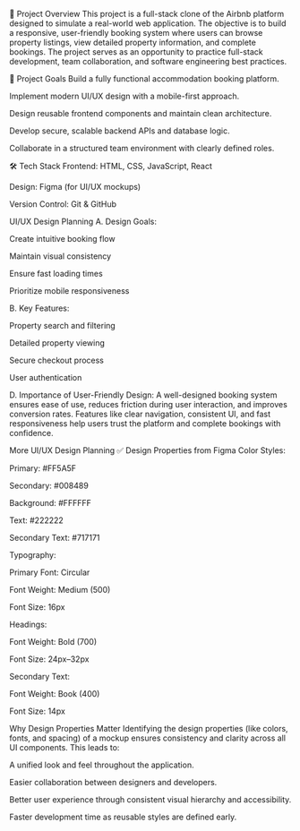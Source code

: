 🧾 Project Overview This project is a full-stack clone of the Airbnb platform designed to simulate a real-world web application. The objective is to build a responsive, user-friendly booking system where users can browse property listings, view detailed property information, and complete bookings. The project serves as an opportunity to practice full-stack development, team collaboration, and software engineering best practices.

🎯 Project Goals Build a fully functional accommodation booking platform.

Implement modern UI/UX design with a mobile-first approach.

Design reusable frontend components and maintain clean architecture.

Develop secure, scalable backend APIs and database logic.

Collaborate in a structured team environment with clearly defined roles.

🛠 Tech Stack Frontend: HTML, CSS, JavaScript, React

Design: Figma (for UI/UX mockups)

Version Control: Git & GitHub


UI/UX Design Planning
A. Design Goals:

Create intuitive booking flow

Maintain visual consistency

Ensure fast loading times

Prioritize mobile responsiveness

B. Key Features:

Property search and filtering

Detailed property viewing

Secure checkout process

User authentication



D. Importance of User-Friendly Design:
A well-designed booking system ensures ease of use, reduces friction during user interaction, and improves conversion rates. Features like clear navigation, consistent UI, and fast responsiveness help users trust the platform and complete bookings with confidence.






More UI/UX Design Planning
✅ Design Properties from Figma
Color Styles:

Primary: #FF5A5F

Secondary: #008489

Background: #FFFFFF

Text: #222222

Secondary Text: #717171

Typography:

Primary Font: Circular

Font Weight: Medium (500)

Font Size: 16px

Headings:

Font Weight: Bold (700)

Font Size: 24px–32px

Secondary Text:

Font Weight: Book (400)

Font Size: 14px

Why Design Properties Matter
Identifying the design properties (like colors, fonts, and spacing) of a mockup ensures consistency and clarity across all UI components. This leads to:

A unified look and feel throughout the application.

Easier collaboration between designers and developers.

Better user experience through consistent visual hierarchy and accessibility.

Faster development time as reusable styles are defined early.



